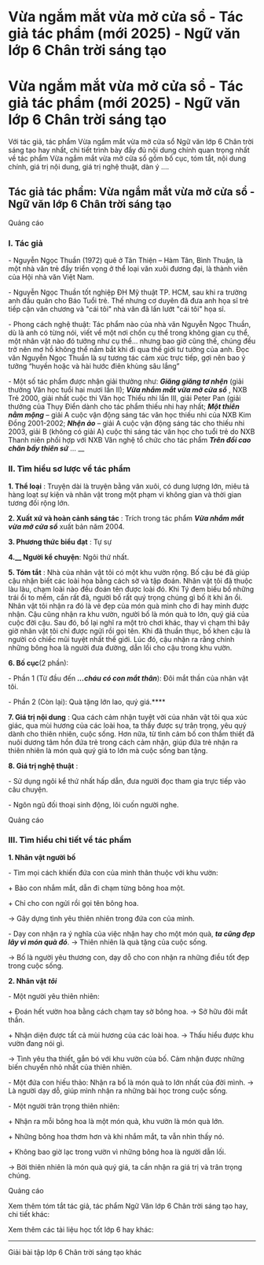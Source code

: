# Vừa ngắm mắt vừa mở cửa sổ - Tác giả tác phẩm (mới 2025) - Ngữ văn lớp 6 Chân trời sáng tạo

# Vừa ngắm mắt vừa mở cửa sổ - Tác giả tác phẩm (mới 2025) - Ngữ văn lớp 6 Chân trời sáng tạo

Với tác giả, tác phẩm Vừa ngắm mắt vừa mở cửa sổ Ngữ văn lớp 6 Chân trời sáng tạo hay nhất, chi tiết trình bày đầy đủ nội dung chính quan trọng nhất về tác phẩm Vừa ngắm mắt vừa mở cửa sổ gồm bố cục, tóm tắt, nội dung chính, giá trị nội dung, giá trị nghệ thuật, dàn ý ....

## Tác giả tác phẩm: Vừa ngắm mắt vừa mở cửa sổ - Ngữ văn lớp 6 Chân trời sáng tạo

Quảng cáo

### **I. Tác giả**

\- Nguyễn Ngọc Thuần (1972) quê ở Tân Thiện – Hàm Tân, Bình Thuận, là một nhà văn trẻ đầy triển vọng ở thể loại văn xuôi đương đại, là thành viên của Hội nhà văn Việt Nam.

\- Nguyễn Ngọc Thuần tốt nghiệp ĐH Mỹ thuật TP. HCM, sau khi ra trường anh đầu quân cho Báo Tuổi trẻ. Thế nhưng cơ duyên đã đưa anh họa sĩ trẻ tiếp cận văn chương và "cái tôi" nhà văn đã lấn lướt "cái tôi" họa sĩ.

\- Phong cách nghệ thuật: Tác phẩm nào của nhà văn Nguyễn Ngọc Thuần, dù là anh có từng nói, viết về một nơi chốn cụ thể trong không gian cụ thể, một nhân vật nào đó tưởng như cụ thể… nhưng bao giờ cũng thế, chúng đều trở nên mơ hồ không thể nắm bắt khi đi qua thế giới tư tưởng của anh. Đọc văn Nguyễn Ngọc Thuần là sự tương tác cảm xúc trực tiếp, gợi nên bao ý tưởng “huyền hoặc và hài hước điên khùng sâu lắng”

\- Một số tác phẩm được nhận giải thưởng như: **_Giăng giăng tơ nhện_** (giải thưởng Văn học tuổi hai mươi lần II); **_Vừa nhắm mắt vừa mở cửa sổ_** , NXB Trẻ 2000, giải nhất cuộc thi Văn học Thiếu nhi lần III, giải Peter Pan (giải thưởng của Thụy Điển dành cho tác phẩm thiếu nhi hay nhất; **_Một thiên nằm mộng_** – giải A cuộc vận động sáng tác văn học thiếu nhi của NXB Kim Đồng 2001-2002; **_Nhện ảo_** – giải A cuộc vận động sáng tác cho thiếu nhi 2003, giải B (không có giải A) cuộc thi sáng tác văn học cho tuổi trẻ do NXB Thanh niên phối hợp với NXB Văn nghệ tổ chức cho tác phẩm **_Trên đồi cao chăn bầy thiên sứ_** … __

### **II. Tìm hiểu sơ lược về tác phẩm**

**1\. Thể loại** : Truyện dài là truyện bằng văn xuôi, có dung lượng lớn, miêu tả hàng loạt sự kiện và nhân vật trong một phạm vi không gian và thời gian tương đối rộng lớn.

**2\. Xuất xứ và hoàn cảnh sáng tác** : Trích trong tác phẩm **_Vừa nhắm mắt vừa mở cửa sổ_** xuất bản năm 2004.

**3\. Phương thức biểu đạt** : Tự sự

**4.__ Người kể chuyện**: Ngôi thứ nhất.

**5\. Tóm tắt** : Nhà của nhân vật tôi có một khu vườn rộng. Bố cậu bé đã giúp cậu nhận biết các loài hoa bằng cách sờ và tập đoán. Nhân vật tôi đã thuộc làu làu, chạm loài nào đều đoán tên được loài đó. Khi Tý đem biếu bố những trái ổi to mềm, cắn rất đã, người bố rất quý trọng chúng gì bố ít khi ăn ổi. Nhân vật tôi nhận ra đó là vẻ đẹp của món quà mình cho đi hay mình được nhận. Cậu cũng nhận ra khu vườn, người bố là món quà to lớn, quý giá của cuộc đời cậu. Sau đó, bố lại nghĩ ra một trò chơi khác, thay vì chạm thì bây giờ nhân vật tôi chỉ được ngửi rồi gọi tên. Khi đã thuần thục, bố khen cậu là người có chiếc mũi tuyệt nhất thế giới. Lúc đó, cậu nhận ra rằng chính những bông hoa là người đưa đường, dẫn lối cho cậu trong khu vườn.

**6\. Bố cục**(2 phần): 

\- Phần 1 (Từ đầu đến **_...cháu có con mắt thân_**): Đôi mắt thần của nhân vật tôi.

\- Phần 2 (Còn lại): Quà tặng lớn lao, quý giá.****

**7\. Giá trị nội dung** : Qua cách cảm nhận tuyệt vời của nhân vật tôi qua xúc giác, qua mùi hương của các loài hoa, ta thấy được sự trân trọng, yêu quý dành cho thiên nhiên, cuộc sống. Hơn nữa, từ tình cảm bố con thắm thiết đã nuôi dương tâm hồn đứa trẻ trong cách cảm nhận, giúp đứa trẻ nhận ra thiên nhiên là món quà quý giá to lớn mà cuộc sống ban tặng.

**8\. Giá trị nghệ thuật** : 

\- Sử dụng ngôi kể thứ nhất hấp dẫn, đưa người đọc tham gia trực tiếp vào câu chuyện.

\- Ngôn ngũ đối thoại sinh động, lôi cuốn người nghe.

Quảng cáo

### **III. Tìm hiểu chi tiết về tác phẩm**

**1\. Nhân vật người bố**

\- Tìm mọi cách khiến đứa con của mình thân thuộc với khu vườn: 

\+ Bảo con nhắm mắt, dẫn đi chạm từng bông hoa một.

\+ Chỉ cho con ngửi rồi gọi tên bông hoa.

→ Gây dựng tình yêu thiên nhiên trong đứa con của mình.

\- Dạy con nhận ra ý nghĩa của việc nhận hay cho một món quà, **_ta cũng đẹp lây vì món quà đó_**. → Thiên nhiên là quà tặng của cuộc sống.

→ Bố là người yêu thương con, dạy dỗ cho con nhận ra những điều tốt đẹp trong cuộc sống.

**2\. Nhân vật** **_tôi_**

\- Một người yêu thiên nhiên:

\+ Đoán hết vườn hoa bằng cách chạm tay sờ bông hoa. → Sở hữu đôi mắt thần.

\+ Nhận diện được tất cả mùi hương của các loài hoa. → Thấu hiểu được khu vườn đang nói gì.

→ Tình yêu tha thiết, gắn bó với khu vườn của bố. Cảm nhận được những biến chuyển nhỏ nhất của thiên nhiên.

\- Một đứa con hiếu thảo: Nhận ra bố là món quà to lớn nhất của đời mình. → Là người dạy dỗ, giúp mình nhận ra những bài học trong cuộc sống.

\- Một người trân trọng thiên nhiên:

\+ Nhận ra mỗi bông hoa là một món quà, khu vườn là món quà lớn.

\+ Những bông hoa thơm hơn và khi nhắm mắt, ta vẫn nhìn thấy nó.

\+ Không bao giờ lạc trong vườn vì những bông hoa là người dẫn lối.

→ Bời thiên nhiên là món quà quý giá, ta cần nhận ra giá trị và trân trọng chúng.

Quảng cáo

Xem thêm tóm tắt tác giả, tác phẩm Ngữ Văn lớp 6 Chân trời sáng tạo hay, chi tiết khác:

Xem thêm các tài liệu học tốt lớp 6 hay khác:

* * *

Giải bài tập lớp 6 Chân trời sáng tạo khác
